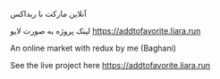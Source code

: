 آنلاین مارکت با ریداکس

لینک پروژه به صورت لایو https://addtofavorite.liara.run

An online market with redux by me (Baghani)

See the live project here https://addtofavorite.liara.run
